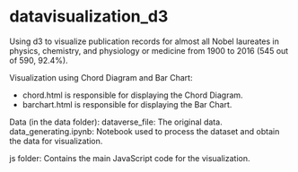 # datavisualization_d3
Using d3 to visualize publication records for almost all Nobel laureates in physics, chemistry, and physiology or medicine from 1900 to 2016 (545 out of 590, 92.4%). 


Visualization using Chord Diagram and Bar Chart:

- chord.html is responsible for displaying the Chord Diagram.
- barchart.html is responsible for displaying the Bar Chart.

Data (in the data folder):
dataverse_file: The original data.
data_generating.ipynb: Notebook used to process the dataset and obtain the data for visualization.

js folder: Contains the main JavaScript code for the visualization.